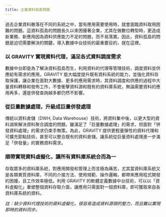 ```yaml
---
title: 企業資料孤島問題
---
```


過去企業資料散落在不同的系統之中，當有應用需要使用時，就會面臨資料取用困難的問題。這資料孤島的問題長久以來困擾著企業，尤其在做數位轉型時，更造成新業務、新應用因為資料供應能力不足的問題，而不易落實。因此，資料孤島的問題是迫切需要解決的關鍵，導入數據中台技術的最重要目的，就在這裡。

### 以 GRAVITY 實現資料代理，滿足各式資料調度需求

數據中台即是為了解決資料孤島而生，利用資料的代理等管理技術，調度資料並供應給有需求的應用。GRAVITY 能大幅度提升既有資料系統的能力，並強化資料存取保護，讓企業在面對大數據、更多的應用需求時，其資料調度和供應的過程中大量資料轉移和發佈工作，不會衝擊資料源和既有的資料庫系統，無論需要資料的應用再多，還是併發查詢越多都仍然不影響。

### 從巨量數據處理，升級成巨量併發處理

傳統以資料倉儲（DWH, Data Warehouse）技術，將資料集中後，以更大型的資料湖來解決資料聚合調度的問題，雖滿足了「巨量數據處理」的需求，但面對「併發資料處理」的需求仍束手無策。為此，GRAVITY 提供更輕量彈性的資料代理和可擴充節點技術，甚至可以整合既有的資料倉儲，讓系統從巨量資料處理進一步滿足「併發量」的實務資料需求。

### 順帶實現資料虛擬化，讓所有資料庫系統合而為一

存取眾多的資料庫系統，對應用開發和管理上而言極為痛苦，尤其當資料庫系統又是各類異質資料庫，不同的介接方法、使用規範、操作邏輯，都帶來應用程式開發的困擾，且工作效率極低。利用 GRAVITY 的軟體定義數據中台技術，可以以「資料虛擬化」重塑整個資料存取介面，讓應用只需面對一個資料庫，即可獲取來自各資料庫系統的資料。
 
_註：缺少資料代理技術的資料虛擬化，很容易造成資料源頭的壓力，而且難以實現即時的資料同步。_

